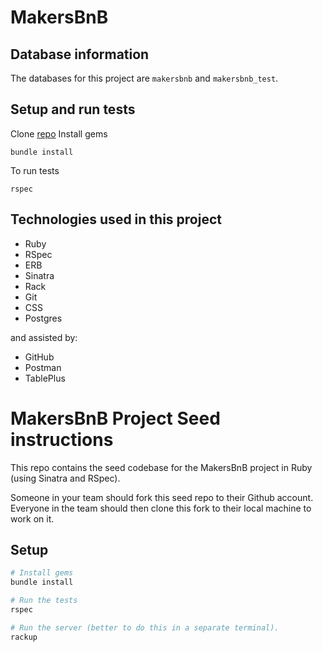 # MakersBnB

## Database information

The databases for this project are `makersbnb` and `makersbnb_test`.

## Setup and run tests

Clone [repo](https://github.com/pablisch/makersbnb)
Install gems
```
bundle install
```
To run tests
```
rspec
```

## Technologies used in this project

* Ruby
* RSpec
* ERB
* Sinatra
* Rack
* Git
* CSS
* Postgres

and assisted by:
* GitHub
* Postman
* TablePlus

# MakersBnB Project Seed instructions

This repo contains the seed codebase for the MakersBnB project in Ruby (using Sinatra and RSpec).

Someone in your team should fork this seed repo to their Github account. Everyone in the team should then clone this fork to their local machine to work on it.

## Setup

```bash
# Install gems
bundle install

# Run the tests
rspec

# Run the server (better to do this in a separate terminal).
rackup
```
